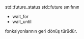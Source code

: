 
std::future_status std::future sınıfının
- wait_for
- wait_until

fonksiyonlarının geri dönüş türüdür.

